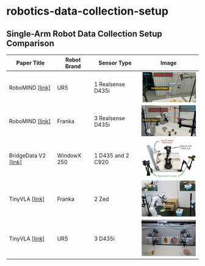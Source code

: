# robotics-data-collection-setup

## Single-Arm Robot Data Collection Setup Comparison

| Paper Title | Robot Brand| Sensor Type | Image |
|-------------|-------------|-------------|-------|
| RoboMIND [[link]](https://x-humanoid-robomind.github.io/)     | UR5    | 1 Realsense D435i | <img src="images/Robotmind_UR.png" width="200"> |
| RoboMIND [[link]](https://x-humanoid-robomind.github.io/)     | Franka | 3 Realsense D435i | <img src="images/Robotmind_Franka.png" width="200"> |
| BridgeData V2 [[link]](https://rail-berkeley.github.io/bridgedata/)     | WindowX 250 | 1 D435 and 2 C920 | <img src="images/BridgeV2.png" width="200"> |
| TinyVLA [[link]](https://tiny-vla.github.io/)     | Franka    | 2 Zed | <img src="images/TinyVLA_Franka.png" width="200"> |
| TinyVLA [[link]](https://tiny-vla.github.io/)     | UR5    | 3 D435i | <img src="images/TinyVLA_UR.png" width="200"> |
